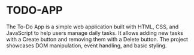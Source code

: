 # TODO-APP
The To-Do App is a simple web application built with HTML, CSS, and JavaScript to help users manage daily tasks. It allows adding new tasks with a Create button and removing them with a Delete button. The project showcases DOM manipulation, event handling, and basic styling. 
